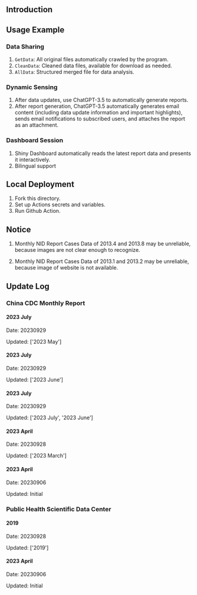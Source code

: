 ## Introduction


## Usage Example

### **Data Sharing**

1. `GetData`: All original files automatically crawled by the program.
2. `CleanData`: Cleaned data files, available for download as needed.
3. `AllData`: Structured merged file for data analysis.

### **Dynamic Sensing**

1. After data updates, use ChatGPT-3.5 to automatically generate reports.
2. After report generation, ChatGPT-3.5 automatically generates email content (including data update information and important highlights), sends email notifications to subscribed users, and attaches the report as an attachment.

### **Dashboard Session**

1. Shiny Dashboard automatically reads the latest report data and presents it interactively.
2. Bilingual support

## **Local Deployment**

1. Fork this directory.
2. Set up Actions secrets and variables.
3. Run Github Action.


## Notice

1. Monthly NID Report Cases Data of 2013.4 and 2013.8 may be unreliable, because images are not clear enough to recognize.

2. Monthly NID Report Cases Data of 2013.1 and 2013.2 may be unreliable, because image of website is not available.
## Update Log

### China CDC Monthly Report


#### 2023 July

Date: 20230929

Updated: ['2023 May']

#### 2023 July

Date: 20230929

Updated: ['2023 June']

#### 2023 July

Date: 20230929

Updated: ['2023 July', '2023 June']

#### 2023 April

Date: 20230928

Updated: ['2023 March']


#### 2023 April

Date: 20230906

Updated: Initial

### Public Health Scientific Data Center

#### 2019

Date: 20230928

Updated: ['2019']

#### 2023 April

Date: 20230906

Updated: Initial